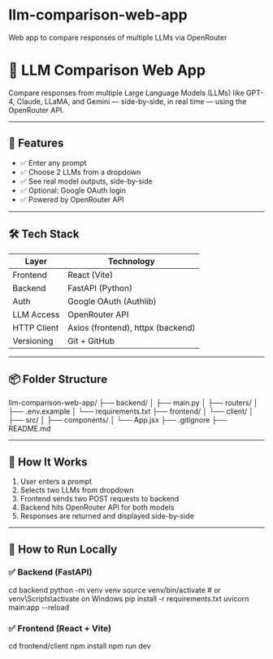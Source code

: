 # llm-comparison-web-app
Web app to compare responses of multiple LLMs via OpenRouter
# 🧠 LLM Comparison Web App

Compare responses from multiple Large Language Models (LLMs) like GPT-4, Claude, LLaMA, and Gemini — side-by-side, in real time — using the OpenRouter API.

---

## 🚀 Features

- ✅ Enter any prompt
- ✅ Choose 2 LLMs from a dropdown
- ✅ See real model outputs, side-by-side
- ✅ Optional: Google OAuth login
- ✅ Powered by OpenRouter API

---

## 🛠 Tech Stack

| Layer       | Technology            |
|-------------|------------------------|
| Frontend    | React (Vite)           |
| Backend     | FastAPI (Python)       |
| Auth        | Google OAuth (Authlib) |
| LLM Access  | OpenRouter API         |
| HTTP Client | Axios (frontend), httpx (backend) |
| Versioning  | Git + GitHub           |

---

## 📦 Folder Structure

llm-comparison-web-app/
├── backend/
│ ├── main.py
│ ├── routers/
│ ├── .env.example
│ └── requirements.txt
├── frontend/
│ └── client/
│ ├── src/
│ ├── components/
│ └── App.jsx
├── .gitignore
├── README.md


---

## 🧪 How It Works

1. User enters a prompt
2. Selects two LLMs from dropdown
3. Frontend sends two POST requests to backend
4. Backend hits OpenRouter API for both models
5. Responses are returned and displayed side-by-side

---

## 🧰 How to Run Locally

### ✅ Backend (FastAPI)

cd backend
python -m venv venv
source venv/bin/activate  # or venv\Scripts\activate on Windows
pip install -r requirements.txt
uvicorn main:app --reload

### ✅ Frontend (React + Vite)

cd frontend/client
npm install
npm run dev

